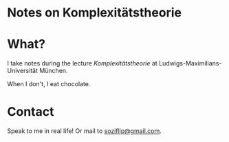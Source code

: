 Notes on Komplexitätstheorie
============================

# What?

I take notes during the lecture *Komplexitätstheorie* at Ludwigs-Maximilians-Universität München.

When I don't, I eat chocolate.


# Contact

Speak to me in real life! Or mail to <soziflip@gmail.com>.